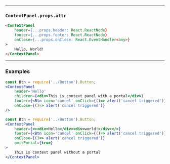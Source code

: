 ______________________________________________________________________________

### `ContextPanel.props.attr`

```html
<ContextPanel
    header={...props.header: React.ReactNode}
    footer={...props.footer: React.ReactNode}
    onClose={...props.onClose: React.EventHandler<any>}
>
    Hello, World!
</ContextPanel>
```
______________________________________________________________________________

### Examples

```jsx
const Btn = require('../Button').Button;
<ContextPanel 
    header='Hello'
    children={<div>This is context panel with a portal</div>}
    footer={<Btn icon='cancel' onClick={()=> alert('cancel triggered')} attr={{ container: { autoFocus: true }}}>Cancel</Btn>}
    onClose={()=> alert('cancel triggered')}
/>
```

```jsx
const Btn = require('../Button').Button;
<ContextPanel 
    header={<><div>Hello</div><div>world!</div></>}
    footer={<Btn icon='cancel' onClick={()=> alert('cancel triggered')} attr={{ container: { autoFocus: true }}}>Cancel</Btn>}
    onClose={()=> alert('cancel triggered')}
    omitPortal={true}
>
    This is context panel without a portal          
</ContextPanel>
```
